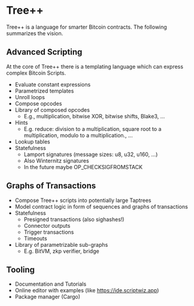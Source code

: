 # Tree++ 
Tree++ is a language for smarter Bitcoin contracts. The following summarizes the vision.

## Advanced Scripting
At the core of Tree++ there is a templating language which can express complex Bitcoin Scripts.

- Evaluate constant expressions
- Parametrized templates
- Unroll loops
- Compose opcodes
- Library of composed opcodes
  - E.g., multiplication, bitwise XOR, bitwise shifts, Blake3, ...
- Hints
  - E.g. reduce: division to a multiplication, square root to a multiplication, modulo to a multiplication., ...
- Lookup tables
- Statefulness
  - Lamport signatures (message sizes: u8, u32, u160, ...)
  - Also Winternitz signatures
  - In the future maybe OP_CHECKSIGFROMSTACK

## Graphs of Transactions
- Compose Tree++ scripts into potentially large Taptrees
- Model contract logic in form of sequences and graphs of transactions
- Statefulness
  - Presigned transactions (also sighashes!)
  - Connector outputs
  - Trigger transactions
  - Timeouts
- Library of parametrizable sub-graphs
  - E.g. BitVM, zkp verifier, bridge

## Tooling 
- Documentation and Tutorials
- Online editor with examples (like https://ide.scriptwiz.app)
- Package manager (Cargo)


